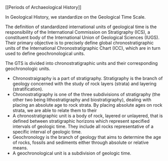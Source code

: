 [[Periods of Archaeological History]]

In Geological History, we standardize on the Geological Time Scale.

The definition of standardized international units of geological time is the responsibility of the International Commission on Stratigraphy (ICS), a constituent body of the International Union of Geological Sciences (IUGS). Their primary objective is to precisely define global chronostratigraphic units of the International Chronostratigraphic Chart (ICC), which are in turn used to define geochronological units.

The GTS is divided into chronostratigraphic units and their corresponding geochronologic units.

- Chronostraigraphy is a part of stratigraphy. Stratigraphy is the branch of geology concerned with the study of rock layers (strata) and layering (stratification).
- Chronostratigraphy is one of the three subdivisions of stratigraphy (the other two being lithostratigraphy and biostratigraphy), dealing with placing an absolute age to rock strata. By placing absolute ages on rock strata, we are able to relate them to their 
- A chronostratigraphic unit is a body of rock, layered or unlayered, that is defined between stratigraphic horizons which represent specified intervals of geologic time. They include all rocks representative of a specific interval of geologic time.
- Geochronology is the branch of geology that aims to determine the age of rocks, fossils and sediments either through absolute or relative means.
- A geochronological unit is a subdivision of geologic time.

